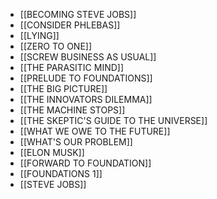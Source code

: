 - [[BECOMING STEVE JOBS]] 
- [[CONSIDER PHLEBAS]]
- [[LYING]] 
- [[ZERO TO ONE]]
- [[SCREW BUSINESS AS USUAL]]
- [[THE PARASITIC MIND]]
- [[PRELUDE TO FOUNDATIONS]]
- [[THE BIG PICTURE]]
- [[THE INNOVATORS DILEMMA]]
- [[THE MACHINE STOPS]]
- [[THE SKEPTIC'S GUIDE TO THE UNIVERSE]]
- [[WHAT WE OWE TO THE FUTURE]]
- [[WHAT'S OUR PROBLEM]]
- [[ELON MUSK]]
- [[FORWARD TO FOUNDATION]]
- [[FOUNDATIONS 1]]
- [[STEVE JOBS]]

